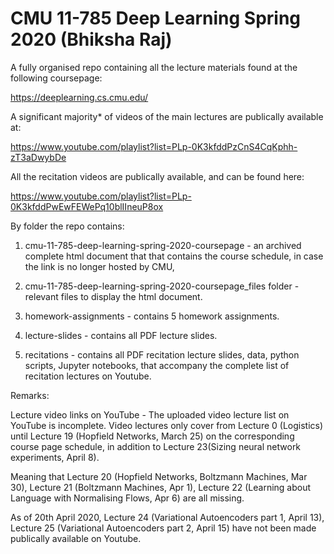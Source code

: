 # CMU 11-785 Deep Learning Spring 2020 (Bhiksha Raj)

A fully organised repo containing all the lecture materials found at the following coursepage:

https://deeplearning.cs.cmu.edu/

A significant majority* of videos of the main lectures are publically available at:

https://www.youtube.com/playlist?list=PLp-0K3kfddPzCnS4CqKphh-zT3aDwybDe

All the recitation videos are publically available, and can be found here:

https://www.youtube.com/playlist?list=PLp-0K3kfddPwEwFEWePq10blIIneuP8ox

By folder the repo contains:

1) cmu-11-785-deep-learning-spring-2020-coursepage - an archived complete html document that that contains the course schedule, in case the link is no longer hosted by CMU,

2) cmu-11-785-deep-learning-spring-2020-coursepage_files folder - relevant files to display the html document.

3) homework-assignments - contains 5 homework assignments.

4) lecture-slides - contains all PDF lecture slides.

5) recitations - contains all PDF recitation lecture slides, data, python scripts, Jupyter notebooks, that accompany the complete list of recitation lectures on Youtube.

Remarks:

Lecture video links on YouTube - The uploaded video lecture list on YouTube is incomplete. Video lectures only cover from Lecture 0 (Logistics) until Lecture 19 (Hopfield Networks, March 25) on the corresponding course page schedule, in addition to Lecture 23(Sizing neural network experiments, April 8). 

Meaning that Lecture 20 (Hopfield Networks, Boltzmann Machines, Mar 30), Lecture 21 (Boltzmann Machines, Apr 1), Lecture 22 (Learning about Language with Normalising Flows, Apr 6) are all missing.

As of 20th April 2020, Lecture 24 (Variational Autoencoders part 1, April 13), Lecture 25 (Variational Autoencoders part 2, April 15) have not been made publically available on Youtube.


